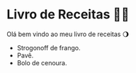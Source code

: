 # Livro de Receitas 👨‍🍳

Olá bem vindo ao meu livro de receitas 🌖

- Strogonoff de frango.
- Pavê.
- Bolo de cenoura.
